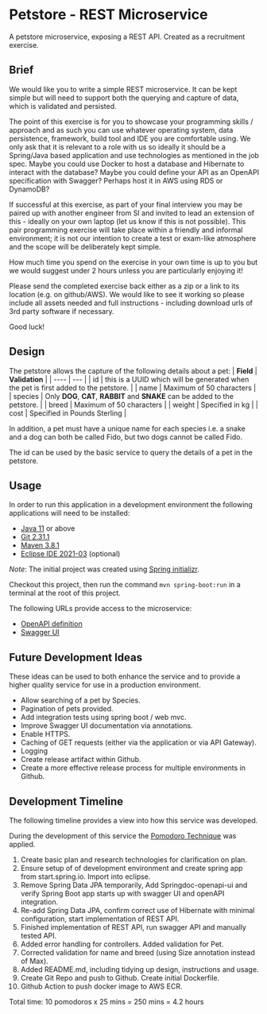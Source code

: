 # Petstore - REST Microservice
A petstore microservice, exposing a REST API. Created as a recruitment exercise.
## Brief
We would like you to write a simple REST microservice. It can be kept simple but will need to support both the querying and capture of data, which is validated and persisted.

The point of this exercise is for you to showcase your programming skills / approach and as such you can use whatever operating system, data persistence, framework, build tool and IDE you are comfortable using. We only ask that it is relevant to a role with us so ideally it should be a Spring/Java based application and use technologies as mentioned in the job spec. Maybe you could use Docker to host a database and Hibernate to interact with the database? Maybe you could define your API as an OpenAPI specification with Swagger? Perhaps host it in AWS using RDS or DynamoDB?

If successful at this exercise, as part of your final interview you may be paired up with another engineer from SI and invited to lead an extension of this - ideally on your own laptop (let us know if this is not possible). This pair programming exercise will take place within a friendly and informal environment; it is not our intention to create a test or exam-like atmosphere and the scope will be deliberately kept simple. 

How much time you spend on the exercise in your own time is up to you but we would suggest under 2 hours unless you are particularly enjoying it!

Please send the completed exercise back either as a zip or a link to its location (e.g. on github/AWS). We would like to see it working so please include all assets needed and full instructions - including download urls of 3rd party software if necessary.

Good luck!

## Design
The petstore allows the capture of the following details about a pet:
| **Field** | **Validation** |
| ---- | --- |
| id | this is a UUID which will be generated when the pet is first added to the petstore. |
| name | Maximum of 50 characters |
| species | Only **DOG**, **CAT**, **RABBIT** and **SNAKE** can be added to the petstore. |
| breed | Maximum of 50 characters |
| weight | Specified in kg |
| cost | Specified in Pounds Sterling |

In addition, a pet must have a unique name for each species i.e. a snake and a dog can both be called Fido, but two dogs cannot be called Fido.

The id can be used by the basic service to query the details of a pet in the petstore.

## Usage
In order to run this application in a development environment the following applications will need to be installed:
* [Java 11](https://openjdk.java.net/install/) or above
* [Git 2.31.1](https://git-scm.com/downloads)
* [Maven 3.8.1](https://maven.apache.org/download.cgi)
* [Eclipse IDE 2021-03](https://www.eclipse.org/downloads/) (optional)

*Note*: The initial project was created using [Spring initializr](https://start.spring.io/).

Checkout this project, then run the command `mvn spring-boot:run` in a terminal at the root of this project.

The following URLs provide access to the microservice:

* [OpenAPI definition](http://localhost:8080/v3/api-docs/)
* [Swagger UI](http://localhost:8080/swagger-ui.html)

## Future Development Ideas
These ideas can be used to both enhance the service and to provide a higher quality service for use in a production environment.

* Allow searching of a pet by Species.
* Pagination of pets provided.
* Add integration tests using spring boot / web mvc.
* Improve Swagger UI documentation via annotations.
* Enable HTTPS.
* Caching of GET requests (either via the application or via API Gateway).
* Logging
* Create release artifact within Github.
* Create a more effective release process for multiple environments in Github.

## Development Timeline
The following timeline provides a view into how this service was developed.

During the development of this service the [Pomodoro Technique](https://en.wikipedia.org/wiki/Pomodoro_Technique) was applied.

1. Create basic plan and research technologies for clarification on plan.
2. Ensure setup of of development environment and create spring app from start.spring.io. Import into eclipse.
3. Remove Spring Data JPA temporarily, Add Springdoc-openapi-ui and verify Spring Boot app starts up with swagger UI and openAPI integration.
4. Re-add Spring Data JPA, confirm correct use of Hibernate with minimal configuration, start implementation of REST API.
5. Finished implementation of REST API, run swagger API and manually tested API. 
6. Added error handling for controllers. Added validation for Pet.
7. Corrected validation for name and breed (using Size annotation instead of Max).
8. Added README.md, including tidying up design, instructions and usage.
9. Create Git Repo and push to Github. Create initial Dockerfile.
10. Github Action to push docker image to AWS ECR.

Total time: 10 pomodoros x 25 mins = 250 mins = 4.2 hours